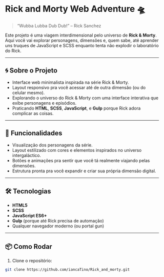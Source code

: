 # Rick and Morty Web Adventure 🛸

> “Wubba Lubba Dub Dub!” – Rick Sanchez

Este projeto é uma viagem interdimensional pelo universo de **Rick & Morty**. Aqui você vai explorar personagens, dimensões e, quem sabe, até aprender uns truques de JavaScript e SCSS enquanto tenta não explodir o laboratório do Rick.

---

## 🌀 Sobre o Projeto

- Interface web minimalista inspirada na série Rick & Morty.
- Layout responsivo pra você acessar até de outra dimensão (ou do celular mesmo).
- Explorando o universo do Rick & Morty com uma interface interativa que exibe personagens e episódios.
- Praticando **HTML**, **SCSS**, **JavaScript**, e **Gulp** porque Rick adora complicar as coisas.

---

## 🚀 Funcionalidades

- Visualização dos personagens da série.
- Layout estilizado com cores e elementos inspirados no universo intergaláctico.
- Botões e animações pra sentir que você tá realmente viajando pelas dimensões.
- Estrutura pronta pra você expandir e criar sua própria dimensão digital.

---

## 🛠️ Tecnologias

- **HTML5**
- **SCSS**
- **JavaScript ES6+**
- **Gulp** (porque até Rick precisa de automação)
- Qualquer navegador moderno (ou portal gun)

---

## 📦 Como Rodar

1. Clone o repositório:
```bash
git clone https://github.com/iancaTino/Rick_and_morty.git
